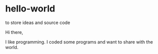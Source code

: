 # hello-world
to store ideas and source code

Hi there,

I like programming. I coded some programs and want to share with the world.

